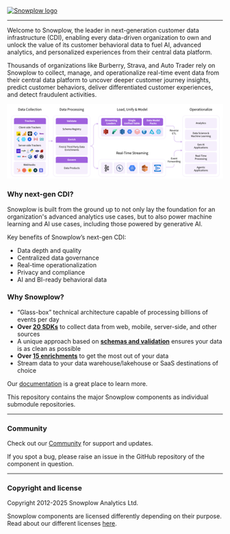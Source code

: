 [![Snowplow logo][logo-image]][website]

---

Welcome to Snowplow, the leader in next-generation customer data infrastructure (CDI), enabling every data-driven organization to own and unlock the value of its customer behavioral data to fuel AI, advanced analytics, and personalized experiences from their central data platform.

Thousands of organizations like Burberry, Strava, and Auto Trader rely on Snowplow to collect, manage, and operationalize real-time event data from their central data platform to uncover deeper customer journey insights, predict customer behaviors, deliver differentiated customer experiences, and detect fraudulent activities.

![diagram showing Snowplow architecture](media/snowplow-cdi.png)

### Why next-gen CDI?​

Snowplow is built from the ground up to not only lay the foundation for an organization's advanced analytics use cases, but to also power machine learning and AI use cases, including those powered by generative AI.

Key benefits of Snowplow’s next-gen CDI:
* Data depth and quality
* Centralized data governance
* Real-time operationalization
* Privacy and compliance
* AI and BI-ready behavioral data

### Why Snowplow?

* “Glass-box” technical architecture capable of processing billions of events per day
* **Over [20 SDKs](https://docs.snowplow.io/docs/collecting-data/collecting-from-own-applications?utm_source=github&utm_content=main-repo)** to collect data from web, mobile, server-side, and other sources
* A unique approach based on **[schemas and validation](https://docs.snowplow.io/docs/understanding-tracking-design/understanding-schemas-and-validation?utm_source=github&utm_content=main-repo)** ensures your data is as clean as possible
* **Over [15 enrichments](https://docs.snowplow.io/docs/enriching-your-data/available-enrichments?utm_source=github&utm_content=main-repo)** to get the most out of your data
* Stream data to your data warehouse/lakehouse or SaaS destinations of choice

Our [documentation](https://docs.snowplow.io/docs?utm_source=github&utm_content=main-repo) is a great place to learn more.

This repository contains the major Snowplow components as individual submodule repositories.

---

### Community

Check out our [Community](https://community.snowplow.io/) for support and updates.

If you spot a bug, please raise an issue in the GitHub repository of the component in question.

---

### Copyright and license

Copyright 2012-2025 Snowplow Analytics Ltd.

Snowplow components are licensed differently depending on their purpose. Read about our different licenses [here](https://docs.snowplow.io/docs/resources/copyright-license?utm_source=github&utm_content=main-repo).

[logo-image]: media/snowplow_logo.png
[website]: https://snowplow.io/
